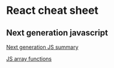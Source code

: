 # React cheat sheet

## Next generation javascript

[Next generation JS summary](https://github.com/maximebarber/react_complete_guide/blob/master/docs/next-gen-js-summary.pdf)

[JS array functions](https://developer.mozilla.org/en-US/docs/Web/JavaScript/Reference/Global_Objects/Array)